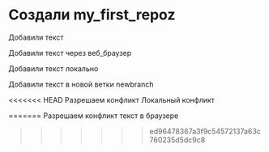 ﻿# Создали my_first_repoz

Добавили текст

Добавили текст через веб_браузер

Добавили текст локально 

Добавили текст в новой ветки newbranch

<<<<<<< HEAD
Разрешаем конфликт Локальный конфликт 
 
=======
Разрешаем конфликт текст в браузере
>>>>>>> ed96478367a3f9c54572137a63c760235d5dc9c8
